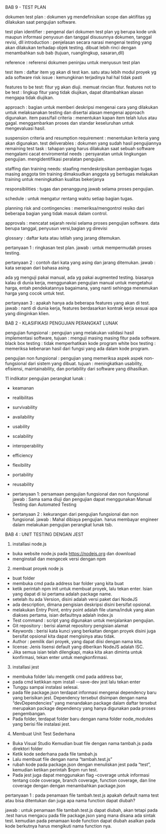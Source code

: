 BAB 9 - TEST PLAN

dokumen test plan : dokumen yg mendefinisikan scope dan aktifitas yg dilakukan 
saat pengujian software.

test plan identifier : pengenal dari dokumen test plan yg berupa kode unik
maupun informasi penyusun dan tanggal disusunnya dokumen, tanggal revisi, dll
introduction : penjelasan secara narasi mengenai testing yang akan dilakukan
terhadap objek testing. dibuat lebih rinci dengan menambahkan sub bab (tujuan, 
ruanglingkup, sasaran,dll)

reference : referensi dokumen peninjau untuk menyusun test plan

test item : daftar item yg akan di test kan. satu atau lebih modul proyek yg ada
software risk issue : kemungkinan terjadinya hal hal tidak pasti

features to be test: fitur yg akan diuji. memuat rincian fitur.
features not to be test : lingkup fitur yang tidak diujikan, dapat ditambahkan
alasan mengapa tidak diujikan.

approach : bagian untuk memberi deskripsi mengenai cara yang dilakukan untuk melaksanakan testing
dan disertai alasan mengenai approach digunakan.
item pass/fail criteria : menentukan kapan item telah lulus atau gagal. menggambarkan
proses dan standar keseluruhan untuk mengevaluasi hasil.

suspension criteria and resumption requirement : menentukan kriteria yang akan digunakan.
test deliverables : dokumen yang sudah hasil pengujiannya
remaining test task : tahapan yang harus dilakukan saat sebuah software mengalami cacat
enviromental needs : persyaratan untuk lingkungan pengujian. mengidentifikasi 
peralatan pengujian.

staffing dan training needs: staafing mendeskripsikan pembagian tugas masing anggota tim
training dimaksudkan anggota yg bertugas melakukan training untuk meningkatkan 
kualitas bekerjanya

responsibilities : tugas dan penanggung jawab selama proses pengujian.

schedule : untuk mengatur rentang waktu setiap bagian tugas.

planning risk and contingencies : memeriksa/mengontrol resiko dari beberapa bagian yang tidak masuk dalam
control.

approvals : mencatat sejarah revisi selama proses pengujian software. data berupa tanggal, penyusun versi,bagian yg direvisi

glossary : daftar kata atau istilah yang jarang ditemukan.

pertanyaan 1 : ringkasan test plan. 
jawab : untuk mempermudah proses testing.

pertanyaan 2 : contoh dari kata yang asing dan jarang ditemukan.
jawab : kata serapan dari bahasa asing.

ada yg menguji pakai manual, ada yg pakai augmented testing. biasanya kalau di dunia kerja, 
menggunakan pengujian manual untuk mengetahui harga, entah pendekatannya 
bagaimana, yang nanti sehingga menemukan harga yang cocok untuk test.

pertanyaan 3 : apakah hanya ada beberapa features yang akan di test.
jawab : nanti di dunia kerja, features berdasarkan kontrak kerja sesuai apa yang diinginkan
klien.



BAB 2 - KLASIFIKASI PENGUJIAN PERANGKAT LUNAK

pengujian fungsional : pengujian yang melakukan validasi hasil implementasi software, 
tujuan : menguji masing masing fitur pada software.
black box testing : tidak memperhatikan kode program
white box testing : memeriksa kebenaran hasil dari fungsi yang ada dalam kode program.


pengujian non fungsional : pengujian yang memeriksa aspek aspek non-fungsional
 dari sistem yang dibuat.
tujuan : meningkatkan usability, efisiensi, maintainability, dan portability
dari software yang dihasilkan.

11 indikator pengujian perangkat lunak : 
- keamanan
- realibilitas
- survivability
- availability
- usability
- scalability
- interoperability
- efficiency
- flexibility
- portability
- reusability

- pertanyaan 1: persamaan pengujian fungsional dan non fungsional
jawab : Sama sama diuji dan pengujian dapat menggunakan Manual Testing dan Automated Testing

- pertanyaan 2 : kekurangan dari pengujian fungsional dan non fungsional.
jawab : Mahal dibiaya pengujian. harus membayar engineer 
dalam melakukan pengujian perangkat lunak tsb.

BAB 4 : UNIT TESTING DENGAN JEST

1. installasi node.js 
- buka website node.js pada https://nodejs.org  dan download
- menginstall dan mengecek versi dengan npm

2. membuat proyek node js
- buat folder
- membuka cmd pada address bar folder yang kita buat
- ketik perintah npm init untuk membuat proyek, lalu tekan enter. 
  Isian yang dapat di isi pertama adalah package name.
- setelah itu ada Version, disini adalah versi paket dari NodeJS
- ada description, dimana pengisian deskripsi disini bersifat opsional.
- melakukan Entry Point, entry point adalah file utama/induk yang akan diakses pertama, 
  isian defaultnya adalah index.js
- Test command : script yang digunakan untuk menjalankan pengujian. 
- Git repository : berisi alamat repository pengisian alamat
- Keywords : berisi kata kunci yang berkaitan dengan proyek disini juga bersifat opsional kita dapat mengisinya atau tidak.
- Author : pemilik dari proyek, yang dapat diisi dengan nama kita.
- license:  Jenis lisensi default yang diberikan NodeJS adalah ISC.
- Jika semua isian telah dilengkapi, maka kita akan diminta untuk konfirmasi,
tekan enter untuk mengkonfirmasi.


3. installasi jest
- membuka folder  lalu mengetik cmd pada address bar, 
- pada cmd ketikkan npm install --save-dev jest lalu tekan enter
- Tunggu sampai instalasi selesai.
- pada file package.json terdapat informasi mengenai dependency baru yang berisikan jest. 
Dependency tersebut disimpan dengan nama “devDependencies” yang menandakan package dalam daftar tersebut 
merupakan package dependency yang hanya digunakan pada proses pengembangan.
 - Pada folder, terdapat folder baru dengan nama folder node_modules yang berisi file instalasi jest.


4. Membuat Unit Test Sederhana
- Buka Visual Studio Kemudian buat file dengan nama tambah.js pada direktori folder
- Ketik kode sederhana pada file tambah.js 
- Lalu membuat file dengan nama “tambah.test.js” 
- rubah kode pada package.json dengan menuliskan jest pada “test”, 
kemudian ketikan perintah $npm run test.
- Pada jest juga dapat menggunakan flag –coverage untuk informasi tentang code coverage, 
branch coverage, function coverage, dan line coverage dengan dengan menambahkan package.json


pertanyaan 1 : pada penamaan file tambah.test.js apakah default nama test atau 
bisa ditentukan dan juga apa nama function dapat diubah?

jawab : untuk penamaan file tambah.test.js dapat diubah, akan tetapi pada .test harus mengacu 
pada file package.json yang mana disana ada sintak test. kemudian pada penamaan kode function 
dapat diubah asalkan pada kode berkutnya harus mengikuti nama function nya.
